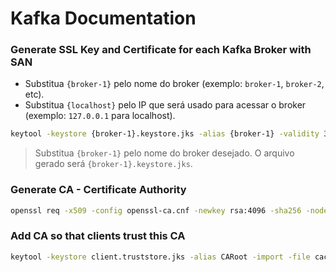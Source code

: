 # Kafka Documentation

### Generate SSL Key and Certificate for each Kafka Broker with SAN
- Substitua `{broker-1}` pelo nome do broker (exemplo: `broker-1`, `broker-2`, etc).
- Substitua `{localhost}` pelo IP que será usado para acessar o broker (exemplo: `127.0.0.1` para localhost).

```bash
keytool -keystore {broker-1}.keystore.jks -alias {broker-1} -validity 365 -genkey -keyalg RSA -storetype pkcs12
```
> Substitua `{broker-1}` pelo nome do broker desejado. O arquivo gerado será `{broker-1}.keystore.jks`.

### Generate CA - Certificate Authority
```bash
openssl req -x509 -config openssl-ca.cnf -newkey rsa:4096 -sha256 -nodes -out cacert.pem -outform PEM
```

### Add CA so that clients trust this CA
```bash
keytool -keystore client.truststore.jks -alias CARoot -import -file cacert
```

